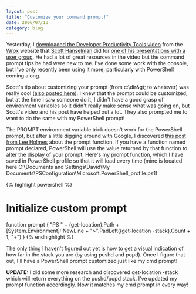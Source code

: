 ```yaml
---
layout: post
title: "Customize your command prompt!"
date: 2006/07/13
category: blog
---
```


Yesterday, I [downloaded the Developer Productivity Tools video](http://www.wrox.com/WileyCDA/Section/id-292091.html) from the [Wrox](http://www.wrox.com/) website that [Scott Hanselman](http://www.hanselman.com/blog) did for [one of his presentations with a user group](http://www.hanselman.com/blog/ScottHanselmanDeveloperProductivityToolsVideoPart1.aspx). He had a lot of great resources in the video but the command prompt tips he had were new to me. I've done some work with the console, but I've only recently been using it more, particularly with PowerShell coming along.

Scott's tip about customizing your prompt (from c:\dir\&gt; to whatever) was really cool ([also posted here](http://www.hanselman.com/blog/PromptsAlongWithPushDAndPopD.aspx)). I knew that the prompt could be customized, but at the time I saw someone do it, I didn't have a good grasp of environment variables so it didn't really make sense what was going on, but Scott's video and his post have helped out a lot. They also prompted me to want to do the same with my PowerShell prompt!

The PROMPT environment variable trick doesn't work for the PowerShell prompt, but after a little digging around with Google, I discovered [this post from Lee Holmes](http://www.leeholmes.com/blog/GettingStartedCustomizeYourPrompt.aspx) about the prompt function. If you have a function named prompt declared, PowerShell will use the value returned by that function to alter the display of your prompt. Here's my prompt function, which I have saved in PowerShell profile so that it will load every time (mine is located here C:\Documents and Settings\David\My Documents\PSConfiguration\Microsoft.PowerShell_profile.ps1)

{% highlight powershell %}
# Initialize custom prompt
function prompt
{
  "PS " + (get-location).Path + [System.Environment]::NewLine + ">".PadLeft((get-location -stack).Count + 1, "+")
}
{% endhighlight %}

The only thing I haven't figured out yet is how to get a visual indication of how far in the stack you are (by using pushd and popd). Once I figure that out, I'll have a PowerShell prompt customized just like my cmd prompt!

**UPDATE:** I did some more research and discovered get-location -stack which will return everything on the pushd/popd stack. I've updated my prompt function accordingly. Now it matches my cmd prompt in every way!</font>


